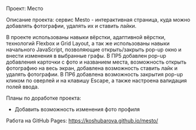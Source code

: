 Проект: Место

Описание проекта: сервис Mesto - интерактивная страница, куда можно добавлять фотографии, удалять их и ставить лайки.

В проекте использованы навыки вёрстки, адаптивной вёрстки, технологий Flexbox и Grid Layout, а так же использованы навыки начального JavaScript, позволяющие открыть/закрыть pop-up окно и внести изменения в выбранные графы. В ПР5 добавлен pop-up добавления карточки с фото и названием места, возможность открыть фотографию на весь экран, добавлена возможность ставить лайк и удалять фотографии. В ПР6 добавлена возможность закрытия pop-up кликом по оверлей и на клавишу Escape, а также настроена валидация полей ввода.

Планы по доработке проекта:
- Добавить возможность изменения фото профиля


Работа на GitHub Pages:
https://koshubarova.github.io/mesto/
